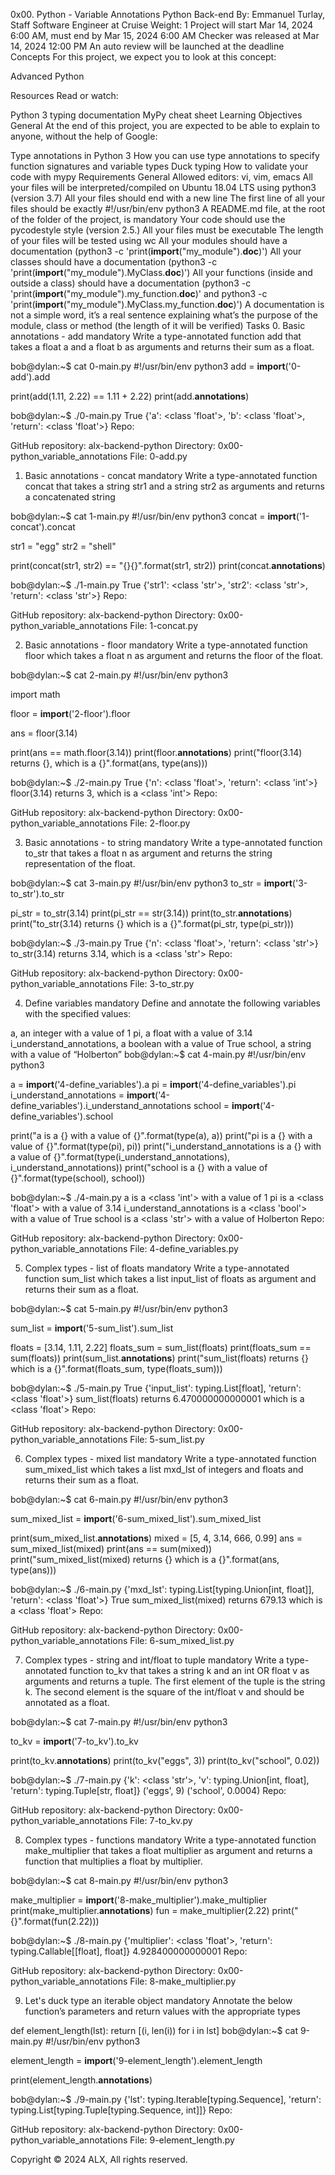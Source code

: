 0x00. Python - Variable Annotations
Python
Back-end
 By: Emmanuel Turlay, Staff Software Engineer at Cruise
 Weight: 1
 Project will start Mar 14, 2024 6:00 AM, must end by Mar 15, 2024 6:00 AM
 Checker was released at Mar 14, 2024 12:00 PM
 An auto review will be launched at the deadline
Concepts
For this project, we expect you to look at this concept:

Advanced Python


Resources
Read or watch:

Python 3 typing documentation
MyPy cheat sheet
Learning Objectives
General
At the end of this project, you are expected to be able to explain to anyone, without the help of Google:

Type annotations in Python 3
How you can use type annotations to specify function signatures and variable types
Duck typing
How to validate your code with mypy
Requirements
General
Allowed editors: vi, vim, emacs
All your files will be interpreted/compiled on Ubuntu 18.04 LTS using python3 (version 3.7)
All your files should end with a new line
The first line of all your files should be exactly #!/usr/bin/env python3
A README.md file, at the root of the folder of the project, is mandatory
Your code should use the pycodestyle style (version 2.5.)
All your files must be executable
The length of your files will be tested using wc
All your modules should have a documentation (python3 -c 'print(__import__("my_module").__doc__)')
All your classes should have a documentation (python3 -c 'print(__import__("my_module").MyClass.__doc__)')
All your functions (inside and outside a class) should have a documentation (python3 -c 'print(__import__("my_module").my_function.__doc__)' and python3 -c 'print(__import__("my_module").MyClass.my_function.__doc__)')
A documentation is not a simple word, it’s a real sentence explaining what’s the purpose of the module, class or method (the length of it will be verified)
Tasks
0. Basic annotations - add
mandatory
Write a type-annotated function add that takes a float a and a float b as arguments and returns their sum as a float.

bob@dylan:~$ cat 0-main.py
#!/usr/bin/env python3
add = __import__('0-add').add

print(add(1.11, 2.22) == 1.11 + 2.22)
print(add.__annotations__)

bob@dylan:~$ ./0-main.py
True
{'a':  <class 'float'>, 'b': <class 'float'>, 'return': <class 'float'>}
Repo:

GitHub repository: alx-backend-python
Directory: 0x00-python_variable_annotations
File: 0-add.py
   
1. Basic annotations - concat
mandatory
Write a type-annotated function concat that takes a string str1 and a string str2 as arguments and returns a concatenated string

bob@dylan:~$ cat 1-main.py
#!/usr/bin/env python3
concat = __import__('1-concat').concat

str1 = "egg"
str2 = "shell"

print(concat(str1, str2) == "{}{}".format(str1, str2))
print(concat.__annotations__)

bob@dylan:~$ ./1-main.py
True
{'str1': <class 'str'>, 'str2': <class 'str'>, 'return': <class 'str'>}
Repo:

GitHub repository: alx-backend-python
Directory: 0x00-python_variable_annotations
File: 1-concat.py
   
2. Basic annotations - floor
mandatory
Write a type-annotated function floor which takes a float n as argument and returns the floor of the float.

bob@dylan:~$ cat 2-main.py
#!/usr/bin/env python3

import math

floor = __import__('2-floor').floor

ans = floor(3.14)

print(ans == math.floor(3.14))
print(floor.__annotations__)
print("floor(3.14) returns {}, which is a {}".format(ans, type(ans)))

bob@dylan:~$ ./2-main.py
True
{'n': <class 'float'>, 'return': <class 'int'>}
floor(3.14) returns 3, which is a <class 'int'>
Repo:

GitHub repository: alx-backend-python
Directory: 0x00-python_variable_annotations
File: 2-floor.py
   
3. Basic annotations - to string
mandatory
Write a type-annotated function to_str that takes a float n as argument and returns the string representation of the float.

bob@dylan:~$ cat 3-main.py
#!/usr/bin/env python3
to_str = __import__('3-to_str').to_str

pi_str = to_str(3.14)
print(pi_str == str(3.14))
print(to_str.__annotations__)
print("to_str(3.14) returns {} which is a {}".format(pi_str, type(pi_str)))

bob@dylan:~$ ./3-main.py
True
{'n': <class 'float'>, 'return': <class 'str'>}
to_str(3.14) returns 3.14, which is a <class 'str'>
Repo:

GitHub repository: alx-backend-python
Directory: 0x00-python_variable_annotations
File: 3-to_str.py
   
4. Define variables
mandatory
Define and annotate the following variables with the specified values:

a, an integer with a value of 1
pi, a float with a value of 3.14
i_understand_annotations, a boolean with a value of True
school, a string with a value of “Holberton”
bob@dylan:~$ cat 4-main.py
#!/usr/bin/env python3

a = __import__('4-define_variables').a
pi = __import__('4-define_variables').pi
i_understand_annotations = __import__('4-define_variables').i_understand_annotations
school = __import__('4-define_variables').school

print("a is a {} with a value of {}".format(type(a), a))
print("pi is a {} with a value of {}".format(type(pi), pi))
print("i_understand_annotations is a {} with a value of {}".format(type(i_understand_annotations), i_understand_annotations))
print("school is a {} with a value of {}".format(type(school), school))

bob@dylan:~$ ./4-main.py
a is a <class 'int'> with a value of 1
pi is a <class 'float'> with a value of 3.14
i_understand_annotations is a <class 'bool'> with a value of True
school is a <class 'str'> with a value of Holberton
Repo:

GitHub repository: alx-backend-python
Directory: 0x00-python_variable_annotations
File: 4-define_variables.py
   
5. Complex types - list of floats
mandatory
Write a type-annotated function sum_list which takes a list input_list of floats as argument and returns their sum as a float.

bob@dylan:~$ cat 5-main.py
#!/usr/bin/env python3

sum_list = __import__('5-sum_list').sum_list

floats = [3.14, 1.11, 2.22]
floats_sum = sum_list(floats)
print(floats_sum == sum(floats))
print(sum_list.__annotations__)
print("sum_list(floats) returns {} which is a {}".format(floats_sum, type(floats_sum)))

bob@dylan:~$ ./5-main.py
True
{'input_list': typing.List[float], 'return': <class 'float'>}
sum_list(floats) returns 6.470000000000001 which is a <class 'float'>
Repo:

GitHub repository: alx-backend-python
Directory: 0x00-python_variable_annotations
File: 5-sum_list.py
   
6. Complex types - mixed list
mandatory
Write a type-annotated function sum_mixed_list which takes a list mxd_lst of integers and floats and returns their sum as a float.

bob@dylan:~$ cat 6-main.py
#!/usr/bin/env python3

sum_mixed_list = __import__('6-sum_mixed_list').sum_mixed_list

print(sum_mixed_list.__annotations__)
mixed = [5, 4, 3.14, 666, 0.99]
ans = sum_mixed_list(mixed)
print(ans == sum(mixed))
print("sum_mixed_list(mixed) returns {} which is a {}".format(ans, type(ans)))

bob@dylan:~$ ./6-main.py
{'mxd_lst': typing.List[typing.Union[int, float]], 'return': <class 'float'>}
True
sum_mixed_list(mixed) returns 679.13 which is a <class 'float'>
Repo:

GitHub repository: alx-backend-python
Directory: 0x00-python_variable_annotations
File: 6-sum_mixed_list.py
   
7. Complex types - string and int/float to tuple
mandatory
Write a type-annotated function to_kv that takes a string k and an int OR float v as arguments and returns a tuple. The first element of the tuple is the string k. The second element is the square of the int/float v and should be annotated as a float.

bob@dylan:~$ cat 7-main.py
#!/usr/bin/env python3

to_kv = __import__('7-to_kv').to_kv

print(to_kv.__annotations__)
print(to_kv("eggs", 3))
print(to_kv("school", 0.02))

bob@dylan:~$ ./7-main.py
{'k': <class 'str'>, 'v': typing.Union[int, float], 'return': typing.Tuple[str, float]}
('eggs', 9)
('school', 0.0004)
Repo:

GitHub repository: alx-backend-python
Directory: 0x00-python_variable_annotations
File: 7-to_kv.py
   
8. Complex types - functions
mandatory
Write a type-annotated function make_multiplier that takes a float multiplier as argument and returns a function that multiplies a float by multiplier.

bob@dylan:~$ cat 8-main.py
#!/usr/bin/env python3

make_multiplier = __import__('8-make_multiplier').make_multiplier
print(make_multiplier.__annotations__)
fun = make_multiplier(2.22)
print("{}".format(fun(2.22)))

bob@dylan:~$ ./8-main.py
{'multiplier': <class 'float'>, 'return': typing.Callable[[float], float]}
4.928400000000001
Repo:

GitHub repository: alx-backend-python
Directory: 0x00-python_variable_annotations
File: 8-make_multiplier.py
   
9. Let's duck type an iterable object
mandatory
Annotate the below function’s parameters and return values with the appropriate types

def element_length(lst):
    return [(i, len(i)) for i in lst]
bob@dylan:~$ cat 9-main.py 
#!/usr/bin/env python3

element_length =  __import__('9-element_length').element_length

print(element_length.__annotations__)

bob@dylan:~$ ./9-main.py 
{'lst': typing.Iterable[typing.Sequence], 'return': typing.List[typing.Tuple[typing.Sequence, int]]}
Repo:

GitHub repository: alx-backend-python
Directory: 0x00-python_variable_annotations
File: 9-element_length.py
   
Copyright © 2024 ALX, All rights reserved.
